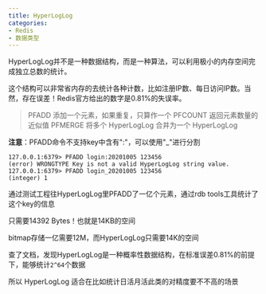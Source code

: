 ```yaml
---
title: HyperLogLog
categories: 
- Redis
- 数据类型
---
```


HyperLogLog并不是一种数据结构，而是一种算法，可以利用极小的内存空间完成独立总数的统计。

这个结构可以非常省内存的去统计各种计数，比如注册IP数、每日访问IP数。当然，存在误差！Redis官方给出的数字是0.81%的失误率。

> PFADD 添加一个元素，如果重复，只算作一个
> PFCOUNT 返回元素数量的近似值
> PFMERGE 将多个 HyperLogLog 合并为一个 HyperLogLog

**注意**：PFADD命令不支持key中含有":"，可以使用"_"进行分割

```
127.0.0.1:6379> PFADD login:20201005 123456
(error) WRONGTYPE Key is not a valid HyperLogLog string value.
127.0.0.1:6379> PFADD login_20201005 123456
(integer) 1
```

通过测试工程往HyperLogLog里PFADD了一亿个元素，通过rdb tools工具统计了这个key的信息

只需要14392 Bytes！也就是14KB的空间

bitmap存储一亿需要12M，而HyperLogLog只需要14K的空间

查了文档，发现HyperLogLog是一种概率性数据结构，在标准误差0.81%的前提下，能够统计`2^64`个数据

所以 HyperLogLog 适合在比如统计日活月活此类的对精度要不不高的场景

